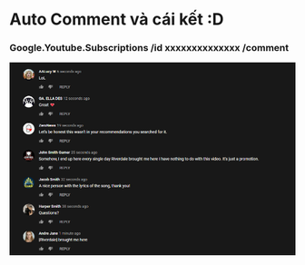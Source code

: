# Auto Comment và cái kết :D
### Google.Youtube.Subscriptions /id xxxxxxxxxxxxxx /comment

![Google.Youtube.Subscriptions AutoComment](https://github.com/aangaymoi/Google.Youtube.Subscriptions/blob/main/AutoComment.PNG)
